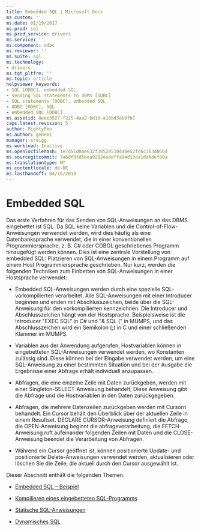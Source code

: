 ```yaml
---
title: Embedded SQL | Microsoft Docs
ms.custom: ''
ms.date: 01/19/2017
ms.prod: sql
ms.prod_service: drivers
ms.service: ''
ms.component: odbc
ms.reviewer: ''
ms.suite: sql
ms.technology:
- drivers
ms.tgt_pltfrm: ''
ms.topic: article
helpviewer_keywords:
- SQL [ODBC], embedded SQL
- sending SQL statements to DBMS [ODBC]
- SQL statements [ODBC], embedded SQL
- ODBC [ODBC], SQL
- embedded SQL [ODBC]
ms.assetid: 8eee3527-f225-4aa2-bd18-a16bd3ab0fb7
caps.latest.revision: 5
author: MightyPen
ms.author: genemi
manager: craigg
ms.workload: Inactive
ms.openlocfilehash: 1e7d51d8ae632f30528510448e52fc6c363d066d
ms.sourcegitcommit: 7a6df3fd5bea9282ecdeffa94d13ea1da6def80a
ms.translationtype: MT
ms.contentlocale: de-DE
ms.lasthandoff: 04/16/2018
---
```

# <a name="embedded-sql"></a>Embedded SQL
Das erste Verfahren für das Senden von SQL-Anweisungen an das DBMS eingebettet ist SQL. Da SQL keine Variablen und die Control-of-Flow-Anweisungen verwendet werden, wird dies häufig als eine Datenbanksprache verwendet, die in einer konventionellen Programmiersprache, z. B. C# oder COBOL geschriebenes Programm hinzugefügt werden können. Dies ist eine zentrale Vorstellung von embedded SQL: Platzieren von SQL-Anweisungen in einem Programm auf einem Host Programmiersprache geschrieben. Nur kurz, werden die folgenden Techniken zum Einbetten von SQL-Anweisungen in einer Hostsprache verwendet:  
  
-   Embedded SQL-Anweisungen werden durch eine spezielle SQL-vorkompilierten verarbeitet. Alle SQL-Anweisungen mit einer Introducer beginnen und enden mit Abschlusszeichen, beide über die SQL-Anweisung für den vorkompilierten kennzeichnen. Die Introducer und Abschlusszeichen hängt von der Hostsprache. Beispielsweise ist die Introducer "EXEC SQL" in C# und "& SQL (" in MUMPS, und das Abschlusszeichen wird ein Semikolon (;) in C und einer schließenden Klammer im MUMPS.  
  
-   Variablen aus der Anwendung aufgerufen, Hostvariablen können in eingebetteten SQL-Anweisungen verwendet werden, wo Konstanten zulässig sind. Diese können bei der Eingabe verwendet werden, um eine SQL-Anweisung zu einer bestimmten Situation und bei der Ausgabe die Ergebnisse einer Abfrage erhält individuell anzupassen.  
  
-   Abfragen, die eine einzelne Zeile mit Daten zurückgeben, werden mit einer Singleton-SELECT-Anweisung behandelt; Diese Anweisung gibt die Abfrage und die Hostvariablen in den Daten zurückgegeben.  
  
-   Abfragen, die mehrere Datenzeilen zurückgeben werden mit Cursorn behandelt. Ein Cursor behält den Überblick über der aktuellen Zeile in einem Resultset. DECLARE CURSOR-Anweisung definiert die Abfrage, die OPEN-Anweisung beginnt die abfrageverarbeitung, die FETCH-Anweisung ruft aufeinander folgenden Zeilen mit Daten und die CLOSE-Anweisung beendet die Verarbeitung von Abfragen.  
  
-   Während ein Cursor geöffnet ist, können positionierte Update- und positionierte Delete-Anweisungen verwendet werden, aktualisieren oder löschen Sie die Zeile, die aktuell durch den Cursor ausgewählt ist.  
  
 Dieser Abschnitt enthält die folgenden Themen.  
  
-   [Embedded SQL – Beispiel](../../odbc/reference/embedded-sql-example.md)  
  
-   [Kompilieren eines eingebetteten SQL-Programms](../../odbc/reference/compiling-an-embedded-sql-program.md)  
  
-   [Statische SQL-Anweisungen](../../odbc/reference/static-sql.md)  
  
-   [Dynamisches SQL](../../odbc/reference/dynamic-sql.md)
